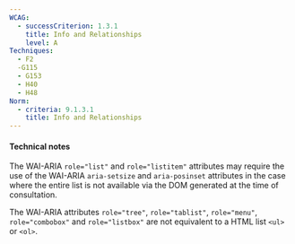 ```yaml
---
WCAG:
  - successCriterion: 1.3.1
    title: Info and Relationships
    level: A
Techniques:
  - F2
  -G115
  - G153
  - H40
  - H48
Norm:
  - criteria: 9.1.3.1
    title: Info and Relationships
---
```


#### Technical notes

The WAI-ARIA `role="list"` and `role="listitem"` attributes may require the use of the WAI-ARIA `aria-setsize` and `aria-posinset` attributes in the case where the entire list is not available via the DOM generated at the time of consultation.

The WAI-ARIA attributes `role="tree"`, `role="tablist"`, `role="menu"`, `role="combobox"` and `role="listbox"` are not equivalent to a HTML list `<ul>` or `<ol>`.
